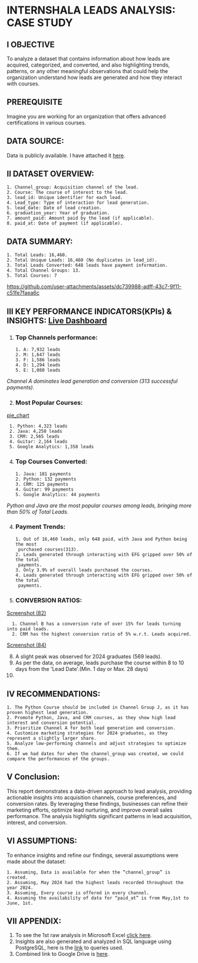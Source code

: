 # INTERNSHALA LEADS ANALYSIS: CASE STUDY


## I OBJECTIVE

  To analyze a dataset that contains information about how leads are acquired, categorized, and converted, and also
  highlighting trends, patterns, or any other meaningful observations that could help the organization understand
  how leads are generated and how they interact with courses.

## PREREQUISITE

  Imagine you are working for an organization that offers advanced certifications in various courses.

## DATA SOURCE:
  Data is publicly available. I have attached it [here](https://github.com/SujalDubey/Internshala_Leads_Analysis-CaseStudy/blob/main/raw_data.csv).
  
## II DATASET OVERVIEW:
    1. Channel_group: Acquisition channel of the lead.
    2. Course: The course of interest to the lead.
    3. lead_id: Unique identifier for each lead.
    4. Lead_type: Type of interaction for lead generation.
    5. lead_date: Date of lead creation.
    6. graduation_year: Year of graduation.
    7. amount_paid: Amount paid by the lead (if applicable).
    8. paid_at: Date of payment (if applicable).


## DATA SUMMARY:
    1. Total Leads: 16,460.
    2. Total Unique Leads: 16,460 (No duplicates in lead_id).
    3. Total Leads Converted: 648 leads have payment information.
    4. Total Channel Groups: 13.
    5. Total Courses: 7

https://github.com/user-attachments/assets/dc739988-adff-43c7-9f11-c51fe7faea6c



## III KEY PERFORMANCE INDICATORS(KPIs) & INSIGHTS: [Live Dashboard](https://public.tableau.com/app/profile/lunistic/viz/Internshala_data_analysis/Analysis_dashboard?publish=yes) 
  1. ### Top Channels performance:
         1. A: 7,932 leads
         2. M: 1,647 leads
         3. F: 1,586 leads
         4. D: 1,294 leads
         5. E: 1,080 leads
     
  _Channel A dominates lead generation and conversion (313 successful payments)._

  2. ### Most Popular Courses:
[pie_chart](https://github.com/user-attachments/assets/350f584d-53e4-427e-9c9f-dcdaed34c9cf)

     1. Python: 4,323 leads
     2. Java: 4,250 leads
     3. CRM: 2,565 leads
     4. Guitar: 2,164 leads
     5. Google Analytics: 1,358 leads

  4. ### Top Courses Converted:
         1. Java: 181 payments
         2. Python: 132 payments
         3. CRM: 125 payments
         4. Guitar: 99 payments
         5. Google Analytics: 44 payments
  
  _Python and Java are the most popular courses among leads, bringing more than
50% of Total Leads._

  4. ### Payment Trends:
         1. Out of 16,460 leads, only 648 paid, with Java and Python being the most
          purchased courses(313).
         2. Leads generated through interacting with EFG gripped over 50% of the total
          payments.
         3. Only 3.9% of overall leads purchased the courses.
         4. Leads generated through interacting with EFG gripped over 50% of the total
          payments.

  6. ### CONVERSION RATIOS:
[Screenshot (82)](https://github.com/user-attachments/assets/42e03a45-6abc-4792-aab3-24967df8a0ad)

      1. Channel B has a conversion rate of over 15% for leads turning into paid leads.
      2. CRM has the highest conversion ratio of 5% w.r.t. Leads acquired.
  
[Screenshot (84)](https://github.com/user-attachments/assets/8ba2d288-b24f-4fb2-8471-6abaea0de85d)

  8. A slight peak was observed for 2024 graduates (569 leads).
  9. As per the data, on average, leads purchase the course within 8 to 10 days from the
      'Lead Date'.(Min. 1 day or Max. 28 days)
  10. 


## IV RECOMMENDATIONS:
    1. The Python Course should be included in Channel Group J, as it has proven highest lead generation.
    2. Promote Python, Java, and CRM courses, as they show high lead interest and conversion potential.
    3. Prioritize Channel A for both lead generation and conversion.
    4. Customize marketing strategies for 2024 graduates, as they represent a slightly larger share.
    5. Analyze low-performing channels and adjust strategies to optimize them.
    6. If we had dates for when the channel_group was created, we could compare the performances of the groups.

## V Conclusion:
  This report demonstrates a data-driven approach to lead analysis, providing actionable insights into acquisition channels, course preferences, and conversion rates. By leveraging these findings, businesses can refine their marketing efforts, optimize lead nurturing, and improve overall sales performance. The analysis highlights significant patterns in lead acquisition, interest, and conversion.

## VI ASSUMPTIONS:
  To enhance insights and refine our findings, several assumptions were made about the dataset:
    
    1. Assuming, Data is available for when the “channel_group” is created.
    2. Assuming, May 2024 had the highest leads recorded throughout the year 2024.
    3. Assuming, Every course is offered in every channel.
    4. Assuming the availability of data for “paid_at” is from May,1st to June, 1st.

## VII APPENDIX:

  1. To see the 1st raw analysis in Microsoft Excel [click here](https://github.com/SujalDubey/Internshala_Leads_Analysis-CaseStudy/blob/main/Data_analysis_in_excel.xlsx).
  2. Insights are also generated and analyzed in SQL language using PostgreSQL, here is the [link](https://github.com/SujalDubey/Internshala_Leads_Analysis-CaseStudy/blob/main/data_analysis_in%20SQL.txt) to queries
      used.
  3. Combined link to Google Drive is [here](https://drive.google.com/drive/folders/1lGV_NYDtJ6sEOxwiBUMSV5KYJnvGT2Cz?usp=sharing).
